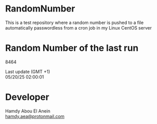 # RandomNumber    
This is a test repository where a random number is pushed to a file automatically passwordless from a cron job in my Linux CentOS server    
# Random Number of the last run   
8464
      
Last update (GMT +1)    
05/20/25 02:00:01
# Developer    
Hamdy Abou El Anein   
hamdy.aea@protonmail.com
